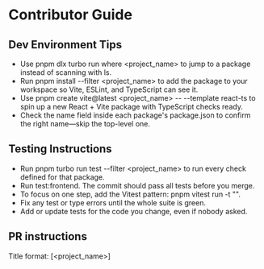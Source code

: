 # Contributor Guide

## Dev Environment Tips
- Use pnpm dlx turbo run where <project_name> to jump to a package instead of scanning with ls.
- Run pnpm install --filter <project_name> to add the package to your workspace so Vite, ESLint, and TypeScript can see it.
- Use pnpm create vite@latest <project_name> -- --template react-ts to spin up a new React + Vite package with TypeScript checks ready.
- Check the name field inside each package's package.json to confirm the right name—skip the top-level one.

## Testing Instructions
- Run pnpm turbo run test --filter <project_name> to run every check defined for that package.
- Run test:frontend. The commit should pass all tests before you merge.
- To focus on one step, add the Vitest pattern: pnpm vitest run -t "<test name>".
- Fix any test or type errors until the whole suite is green.
- Add or update tests for the code you change, even if nobody asked.

## PR instructions
Title format: [<project_name>] <Title>

